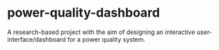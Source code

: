 # power-quality-dashboard
A research-based project with the aim of designing an interactive user-interface/dashboard for a power quality system.
